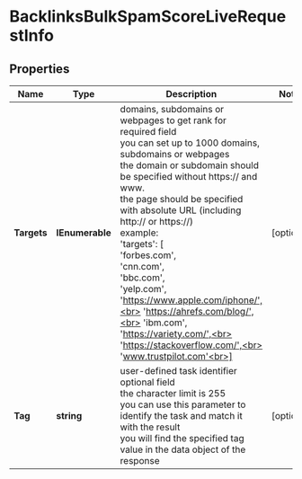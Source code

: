 # BacklinksBulkSpamScoreLiveRequestInfo


## Properties

| Name | Type | Description | Notes |
|------------ | ------------- | ------------- | -------------|
**Targets** | **IEnumerable<string>** | domains, subdomains or webpages to get rank for<br>required field<br>you can set up to 1000 domains, subdomains or webpages<br>the domain or subdomain should be specified without https:// and www.<br>the page should be specified with absolute URL (including http:// or https://)<br>example:<br>'targets': [<br>  'forbes.com',<br>  'cnn.com',<br>  'bbc.com',<br>  'yelp.com',<br>  'https://www.apple.com/iphone/',<br>  'https://ahrefs.com/blog/',<br>  'ibm.com',<br>  'https://variety.com/',<br>  'https://stackoverflow.com/',<br>  'www.trustpilot.com'<br>] |[optional]|
**Tag** | **string** | user-defined task identifier<br>optional field<br>the character limit is 255<br>you can use this parameter to identify the task and match it with the result<br>you will find the specified tag value in the data object of the response |[optional]|